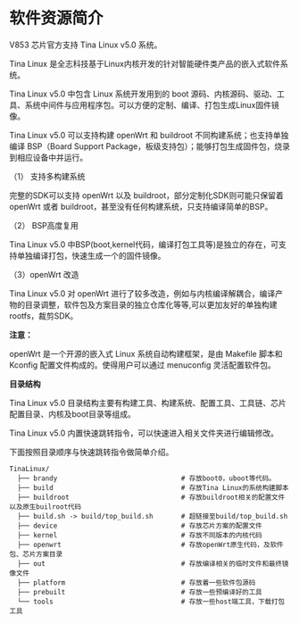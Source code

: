 # 软件资源简介

V853 芯片官方支持 Tina Linux v5.0 系统。

Tina Linux 是全志科技基于Linux内核开发的针对智能硬件类产品的嵌入式软件系统。

Tina Linux v5.0 中包含 Linux 系统开发用到的 boot 源码、内核源码、驱动、工具、系统中间件与应用程序包。可以方便的定制、编译、打包生成Linux固件镜像。

Tina Linux v5.0 可以支持构建 openWrt 和 buildroot 不同构建系统；也支持单独编译 BSP（Board Support Package，板级支持包）；能够打包生成固件包，烧录到相应设备中并运行。

（1） 支持多构建系统

完整的SDK可以支持 openWrt 以及 buildroot，部分定制化SDK则可能只保留着 openWrt 或者 buildroot，甚至没有任何构建系统，只支持编译简单的BSP。

（2） BSP高度复用

Tina Linux v5.0 中BSP(boot,kernel代码，编译打包工具等)是独立的存在，可支持单独编译打包，快速生成一个的固件镜像。

（3）openWrt 改造

Tina Linux v5.0 对 openWrt 进行了较多改造，例如与内核编译解耦合，编译产物的目录调整，软件包及方案目录的独立仓库化等等,可以更加友好的单独构建rootfs，裁剪SDK。

 

**注意：**

openWrt 是一个开源的嵌入式 Linux 系统自动构建框架，是由 Makefile 脚本和 Kconfig 配置文件构成的。使得用户可以通过 menuconfig 灵活配置软件包。



**目录结构**

Tina Linux v5.0 目录结构主要有构建工具、构建系统、配置工具、工具链、芯片配置目录、内核及boot目录等组成。

Tina Linux v5.0 内置快速跳转指令，可以快速进入相关文件夹进行编辑修改。

下面按照目录顺序与快速跳转指令做简单介绍。

```
TinaLinux/
  ├── brandy                               # 存放boot0，uboot等代码。
  ├── build                                # 存放Tina Linux的系统构建脚本
  ├── buildroot                            # 存放buildroot相关的配置文件以及原生builroot代码
  ├── build.sh -> build/top_build.sh       # 超链接至build/top_build.sh
  ├── device                               # 存放芯片方案的配置文件
  ├── kernel                               # 存放不同版本的内核代码
  ├── openwrt                              # 存放openWrt原生代码，及软件包、芯片方案目录
  ├── out                                  # 存放编译相关的临时文件和最终镜像文件
  ├── platform                             # 存放着一些软件包源码
  ├── prebuilt                             # 存放一些预编译好的工具
  └── tools                                # 存放一些host端工具，下载打包工具
```


